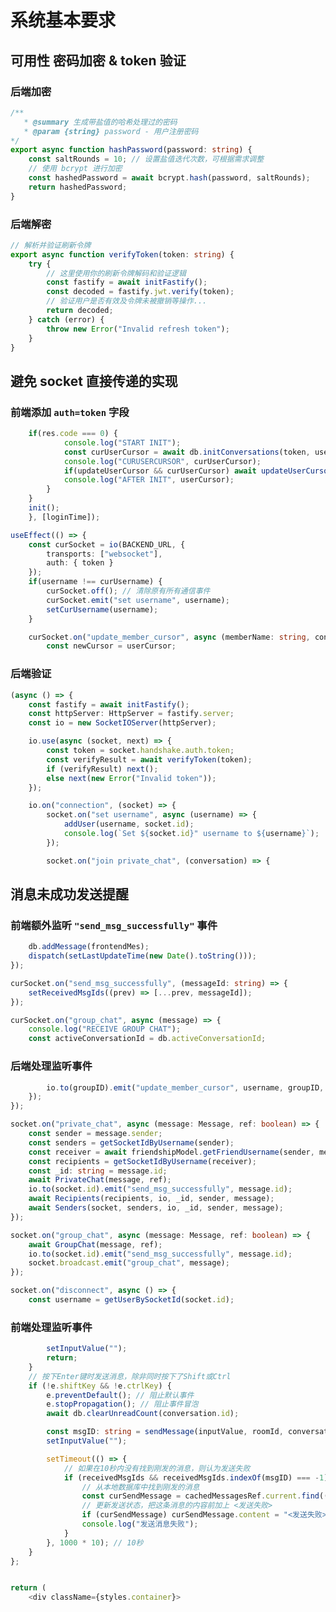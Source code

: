 # 系统基本要求

## 可用性 密码加密 & token 验证

### 后端加密

``` typescript title="im-backend/src/utils.ts" linenums="75" hl_lines="7-9"
/**
   * @summary 生成带盐值的哈希处理过的密码
   * @param {string} password - 用户注册密码
*/
export async function hashPassword(password: string) {
    const saltRounds = 10; // 设置盐值迭代次数，可根据需求调整
    // 使用 bcrypt 进行加密
    const hashedPassword = await bcrypt.hash(password, saltRounds);
    return hashedPassword;
}
```

### 后端解密

```typescript title="im-backend/src/utils.ts" linenums="5" hl_lines="6-8"
// 解析并验证刷新令牌
export async function verifyToken(token: string) {
    try {
        // 这里使用你的刷新令牌解码和验证逻辑
        const fastify = await initFastify();
        const decoded = fastify.jwt.verify(token);
        // 验证用户是否有效及令牌未被撤销等操作...
        return decoded;
    } catch (error) {
        throw new Error("Invalid refresh token");
    }
}
```

## 避免 socket 直接传递的实现

### 前端添加 `auth=token` 字段

``` typescript title="im-frontend/src/pages/_app.tsx" linenums="69" hl_lines="13-16"
    if(res.code === 0) {
            console.log("START INIT");
            const curUserCursor = await db.initConversations(token, username);
            console.log("CURUSERCURSOR", curUserCursor);
            if(updateUserCursor && curUserCursor) await updateUserCursor(curUserCursor);
            console.log("AFTER INIT", userCursor);
        }
    }
    init();
    }, [loginTime]);

useEffect(() => {
    const curSocket = io(BACKEND_URL, {
        transports: ["websocket"],
        auth: { token }
    });
    if(username !== curUsername) {
        curSocket.off(); // 清除原有所有通信事件
        curSocket.emit("set username", username);
        setCurUsername(username);
    }

    curSocket.on("update_member_cursor", async (memberName: string, conversationID: string, cursor: string) => {
        const newCursor = userCursor;
```

### 后端验证

``` typescript title="im-backend/src/server.ts" linenums="149" hl_lines="6-11"
(async () => {
    const fastify = await initFastify();
    const httpServer: HttpServer = fastify.server;
    const io = new SocketIOServer(httpServer);

    io.use(async (socket, next) => {
        const token = socket.handshake.auth.token;
        const verifyResult = await verifyToken(token);
        if (verifyResult) next();
        else next(new Error("Invalid token"));
    });

    io.on("connection", (socket) => {
        socket.on("set username", async (username) => {
            addUser(username, socket.id);
            console.log(`Set ${socket.id}" username to ${username}`);
        });

        socket.on("join private_chat", (conversation) => {
```

## 消息未成功发送提醒

### 前端额外监听 `"send_msg_successfully"` 事件

``` typescript title="im-frontend/src/pages/_app.tsx" linenums="115" hl_lines="5-7"
    db.addMessage(frontendMes);
    dispatch(setLastUpdateTime(new Date().toString()));
});

curSocket.on("send_msg_successfully", (messageId: string) => {
    setReceivedMsgIds((prev) => [...prev, messageId]);
});

curSocket.on("group_chat", async (message) => {
    console.log("RECEIVE GROUP CHAT");
    const activeConversationId = db.activeConversationId;
```

### 后端处理监听事件

``` typescript title="im-backend/src/server.ts" linenums="204" hl_lines="12 19"
        io.to(groupID).emit("update_member_cursor", username, groupID, time);
    });
});

socket.on("private_chat", async (message: Message, ref: boolean) => {
    const sender = message.sender;
    const senders = getSocketIdByUsername(sender);
    const receiver = await friendshipModel.getFriendUsername(sender, message.conversation);
    const recipients = getSocketIdByUsername(receiver);
    const _id: string = message.id;
    await PrivateChat(message, ref);
    io.to(socket.id).emit("send_msg_successfully", message.id);
    await Recipients(recipients, io, _id, sender, message);
    await Senders(socket, senders, io, _id, sender, message);
});

socket.on("group_chat", async (message: Message, ref: boolean) => {
    await GroupChat(message, ref);
    io.to(socket.id).emit("send_msg_successfully", message.id);
    socket.broadcast.emit("group_chat", message);
});

socket.on("disconnect", async () => {
    const username = getUserBySocketId(socket.id);
```

### 前端处理监听事件

``` typescript title="im-frontend/src/components/conversations/Chatbox.tsx" linenums="113" hl_lines="13-22"
        setInputValue("");
        return;
    }
    // 按下Enter键时发送消息，除非同时按下了Shift或Ctrl
    if (!e.shiftKey && !e.ctrlKey) {
        e.preventDefault(); // 阻止默认事件
        e.stopPropagation(); // 阻止事件冒泡
        await db.clearUnreadCount(conversation.id);

        const msgID: string = sendMessage(inputValue, roomId, conversation.type); // 调用发送消息函数
        setInputValue("");

        setTimeout(() => {
            // 如果在10秒内没有找到刚发的消息，则认为发送失败
            if (receivedMsgIds && receivedMsgIds.indexOf(msgID) === -1) {
                // 从本地数据库中找到刚发的消息
                const curSendMessage = cachedMessagesRef.current.find((message) => message.id === msgID);
                // 更新发送状态，把这条消息的内容前加上 <发送失败>
                if (curSendMessage) curSendMessage.content = "<发送失败> " + curSendMessage.content;
                console.log("发送消息失败");
            }
        }, 1000 * 10); // 10秒
    }
};


return (
    <div className={styles.container}>
```
